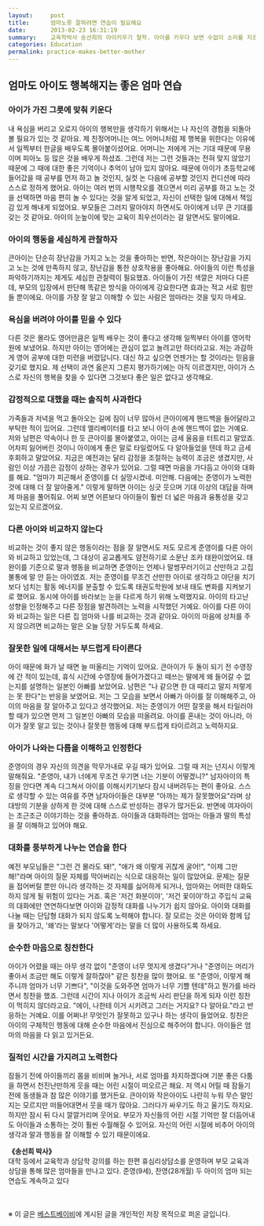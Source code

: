 ```yaml
---
layout:     post
title:      엄마노릇 잘하려면 연습이 필요해요
date:       2013-02-23 16:31:19
summary:    교육학박사 송선희의 아이키우기 철학. 아이를 키우다 보면 수없이 소리를 지르거나 윽박지르는 등 작은 전쟁을 끊임없이 치르게 된다. 아이에 대한 기대와 욕심은 끝이 없고, 갈등의 고비도 여러 차례. 그러나 처음부터 완벽하고 좋은 엄마는 없다. 송선희 박사가 제안하는 좋은 엄마 되기.
categories: Education
permalink: practice-makes-better-mother
---
```


## 엄마도 아이도 행복해지는 좋은 엄마 연습

### 아이가 가진 그릇에 맞춰 키운다

내 욕심을 버리고 오로지 아이의 행복만을 생각하기 위해서는 나 자신의 경험을 되돌아볼 필요가 있는 것 같아요. 제 친정어머니는 여느 어머니처럼 제 행복을 위한다는 이유에서 일찍부터 한글을 배우도록 몰아붙이셨어요. 어머니는 저에게 거는 기대 때문에 무용이며 피아노 등 많은 것을 배우게 하셨죠. 그런데 저는 그런 것들과는 전혀 맞지 않았기 때문에 그 때에 대한 좋은 기억이나 추억이 남아 있지 않아요. 때문에 아이가 초등학교에 들어갔을 때 공부를 먼저 하고 놀 것인지, 실컷 논 다음에 공부할 것인지 컨디션에 따라 스스로 정하게 했어요. 아이는 여러 번의 시행착오를 겪으면서 미리 공부를 하고 노는 것을 선택하면 마음 편히 놀 수 있다는 것을 알게 되었고, 자신이 선택한 일에 대해서 책임감 있게 해내게 되었어요. 부모들은 그러지 말아야지 하면서도 아이에게 너무 큰 기대를 갖는 것 같아요. 아이의 눈높이에 맞는 교육이 최우선이라는 걸 알면서도 말이에요.


### 아이의 행동을 세심하게 관찰하자

큰아이는 단순히 장난감을 가지고 노는 것을 좋아하는 반면, 작은아이는 장난감을 가지고 노는 것에 만족하지 않고, 장난감을 통한 상호작용을 좋아해요. 아이들의 이런 특성을 파악하기까지는 제게도 세심한 관찰력이 필요했죠. 아이들이 가진 색깔은 저마다 다른데, 부모의 입장에서 판단해 똑같은 방식을 아이에게 강요한다면 효과는 적고 서로 힘만 들 뿐이에요. 아이를 가장 잘 알고 이해할 수 있는 사람은 엄마라는 것을 잊지 마세요.


### 욕심을 버려야 아이를 믿을 수 있다

다른 것은 몰라도 영어만큼은 일찍 배우는 것이 좋다고 생각해 일찍부터 아이를 영어학원에 보냈어요. 하지만 아이는 영어에는 관심이 없고 놀려고만 하더라고요. 저는 과감하게 영어 공부에 대한 미련을 버렸답니다. 대신 하고 싶으면 언젠가는 할 것이라는 믿음을 갖기로 했지요. 제 선택이 과연 옳은지 그른지 평가하기에는 아직 이르겠지만, 아이가 스스로 자신의 행복을 찾을 수 있다면 그것보다 좋은 일은 없다고 생각해요.


### 감정적으로 대했을 때는 솔직히 사과한다

가족들과 저녁을 먹고 돌아오는 길에 짐이 너무 많아서 큰아이에게 핸드백을 들어달라고 부탁한 적이 있어요. 그런데 엘리베이터를 타고 보니 아이 손에 핸드백이 없는 거예요. 저와 남편은 약속이나 한 듯 큰아이를 몰아붙였고, 아이는 금세 울음을 터트리고 말았죠. 어차피 잃어버린 것이니 아이에게 좋은 말로 타일렀어도 다 알아들었을 텐데 하고 금세 후회하고 말았어요. 지금은 예전과는 달리 감정을 조절하는 능력이 조금은 생겼지만, 사람인 이상 가끔은 감정이 상하는 경우가 있어요. 그럴 때면 마음을 가다듬고 아이와 대화를 해요. "엄마가 피곤해서 준영이를 더 실망시켰네. 미안해. 다음에는 준영이가 노력한 것에 대해 더 잘 알아줄게." 이렇게 말하면 아이는 싱긋 웃으며 기대 이상의 대답을 하며 제 마음을 풀어줘요. 어찌 보면 어른보다 아이들이 훨씬 더 넓은 마음과 융통성을 갖고 있는지 모르겠어요.


### 다른 아이와 비교하지 않는다

비교하는 것이 좋지 않은 행동이라는 점을 잘 알면서도 저도 모르게 준영이를 다른 아이와 비교하고 있었는데, 그 대상이 공교롭게도 얌전하기로 소문난 조카 태완이었어요. 태완이를 기준으로 말과 행동을 비교하면 준영이는 언제나 말썽꾸러기이고 산만하고 고집불통에 말 안 듣는 아이였죠. 저는 준영이를 무조건 산만한 아이로 생각하고 야단을 치기보다 넘치는 활동 에너지를 분출할 수 있도록 태권도학원에 보내 태도 변화를 지켜보기로 했어요. 동시에 아이를 바라보는 눈을 다르게 하기 위해 노력했지요. 아이의 타고난 성향을 인정해주고 다른 장점을 발견하려는 노력을 시작했던 거예요. 아이를 다른 아이와 비교하는 일은 다른 집 엄마와 나를 비교하는 것과 같아요. 아이의 마음에 상처를 주지 않으려면 비교하는 말은 오늘 당장 거두도록 하세요.


### 잘못한 일에 대해서는 부드럽게 타이른다

아이 때문에 화가 날 때면 늘 떠올리는 기억이 있어요. 큰아이가 두 돌이 되기 전 수영장에 간 적이 있는데, 휴식 시간에 수영장에 들어가겠다고 떼쓰는 딸에게 왜 들어갈 수 없는지를 설명하는 일본인 아빠를 보았어요. 남편은 "나 같으면 한 대 때리고 말지 저렇게는 못 한다"는 반응을 보였어요. 저는 그 모습을 보면서 아빠가 아이를 잘 이해해주고, 아이의 마음을 잘 알아주고 있다고 생각했어요. 저는 준영이가 어떤 잘못을 해서 타일러야 할 때가 있으면 먼저 그 일본인 아빠의 모습을 떠올려요. 아이를 혼내는 것이 아니라, 아이가 잘못 알고 있는 것이나 잘못한 행동에 대해 부드럽게 타이르려고 노력하지요.


### 아이가 나와는 다름을 이해하고 인정한다

준영이의 경우 자신의 의견을 막무가내로 우길 때가 있어요. 그럴 때 저는 넌지시 이렇게 말해줘요. "준영아, 내가 너에게 무조건 우기면 너는 기분이 어떻겠니?" 남자아이의 특징을 안다면 계속 다그쳐서 아이를 이해시키기보다 잠시 내버려두는 편이 좋아요. 스스로 생각할 수 있는 여유를 주면 남자아이들은 대부분 "아까는 제가 잘못했어요"라며 상대방의 기분을 상하게 한 것에 대해 스스로 반성하는 경우가 많거든요. 반면에 여자아이는 조근조근 이야기하는 것을 좋아하죠. 아이들과 대화하려는 엄마는 아들과 딸의 특성을 잘 이해하고 있어야 해요.


### 대화를 풍부하게 나누는 연습을 한다

예전 부모님들은 "그런 건 몰라도 돼!", "애가 왜 이렇게 귀찮게 굴어!", "이제 그만 해!"라며 아이의 질문 자체를 막아버리는 식으로 대응하는 일이 많았어요. 문제는 질문을 접어버릴 뿐만 아니라 생각하는 것 자체를 싫어하게 되거나, 엄마와는 어떠한 대화도 하지 않게 될 위험이 있다는 거죠. 혹은 '저건 화분이야', '저건 꽃이야'하고 주입식 교육의 대화에만 연연하다보면 아이와 감정적 대화를 나누기가 쉽지 않아요. 아이와 대화를 나눌 때는 단답형 대화가 되지 않도록 노력해야 합니다. 잘 모르는 것은 아이와 함께 답을 찾아가고, '왜'라는 말보다 '어떻게'라는 말을 더 많이 사용하도록 하세요.


### 순수한 마음으로 칭찬한다

아이가 어렸을 때는 아무 생각 없이 "준영이 너무 멋지게 생겼다"거나 "준영이는 머리가 좋아서 조금만 해도 이렇게 잘하잖아" 같은 칭찬을 많이 했어요. 또 "준영아, 이렇게 해주니까 엄마가 너무 기쁘다", "이것을 도와주면 엄마가 너무 기쁠 텐데"하고 뭔가를 바라면서 칭찬을 했죠. 그런데 시간이 지나 아이가 조금씩 사리 판단을 하게 되자 이런 칭찬이 먹히지 않더라고요. "에이, 나한테 이거 시키려고 그러는 거지요? 다 알아요."라고 반응하는 거예요. 이를 어쩌나! 무엇인가 잘못하고 있구나 하는 생각이 들었어요. 칭찬은 아이의 구체적인 행동에 대해 순수한 마음에서 진심으로 해주어야 합니다. 아이들은 엄마의 마음을 다 읽고 있거든요.


### 질적인 시간을 가지려고 노력한다

잠들기 전에 아이들끼리 몸을 비비며 놀거나, 서로 엄마를 차지하겠다며 기분 좋은 다툼을 하면서 천진난만하게 웃을 때는 어린 시절이 떠오르곤 해요. 저 역시 어릴 때 잠들기 전에 동생들과 참 많은 이야기를 했거든요. 큰아이와 작은아이도 나란히 누워 무슨 말인지는 모르지만 떠들어대면서 웃을 때가 많아요. 그러다가 싸우기도 하고 울기도 하지요. 하지만 잠시 뒤 다시 깔깔거리며 웃어요. 부모가 자신들의 어린 시절 기억만 잘 더듬어내도 아이들과 소통하는 것이 훨씬 수월해질 수 있어요. 자신의 어린 시절에 비추어 아이의 생각과 말과 행동을 잘 이해할 수 있기 때문이에요.




**《송선희 박사》**    
대학 등에서 교육학과 상담학 강의를 하는 한편 휴심리상담소를 운영하며 부모 교육과 상담을 통해 많은 엄마들을 만나고 있다. 준영(9세), 찬영(28개월) 두 아이의 엄마 되는 연습도 계속하고 있다


<br /><br />
※ 이 글은 [베스트베이비](http://www.ibestbaby.co.kr)에 게시된 글을 개인적인 저장 목적으로 퍼온 글입니다.
